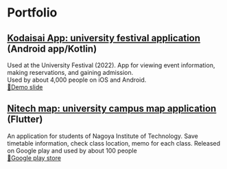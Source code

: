 # Portfolio
## [Kodaisai App: university festival application](https://github.com/fztkm/Koudaisai_android)  (Android app/Kotlin)
Used at the University Festival (2022). App for viewing event information, making reservations, and gaining admission.  
Used by about 4,000 people on iOS and Android.
<br>
[🔗Demo slide](https://www.canva.com/design/DAFSl1gI8vM/k39NhI8_oRRyMybJ7yBlXQ/view?utm_content=DAFSl1gI8vM&utm_campaign=designshare&utm_medium=link&utm_source=publishpresent)


## [Nitech map: university campus map application](https://github.com/fztkm/nitechMap) (Flutter)
An application for students of Nagoya Institute of Technology. Save timetable information, check class location, memo for each class. Released on Google play and used by about 100 people
<br>
[🔗Google play store](https://play.google.com/store/apps/details?id=com.c0de.nitechmap_c0de)

<!--
**fztkm/fztkm** is a ✨ _special_ ✨ repository because its `README.md` (this file) appears on your GitHub profile.

Here are some ideas to get you started:

- 🔭 I’m currently working on ...
- 🌱 I’m currently learning ...
- 👯 I’m looking to collaborate on ...
- 🤔 I’m looking for help with ...
- 💬 Ask me about ...
- 📫 How to reach me: ...
- 😄 Pronouns: ...
- ⚡ Fun fact: ...
-->
